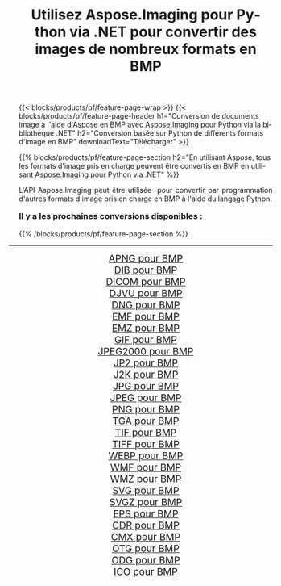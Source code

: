 ﻿---
title: Utilisez Aspose.Imaging pour Python via .NET pour convertir des images de nombreux formats en BMP 
weight: 3920
url: /fr/python-net/conversion/to/bmp/ 
lang: fr
langdirlevel: 2
locales: zh-hans,ja,it,ru,de,es,fr,nl,id,lt,pl,pt,vi,tr,ko,zh-hant,ar,hi,th,sv,cs,uk,he
description: Vous pouvez utiliser Aspose.Imaging pour Python via la bibliothèque .NET pour convertir une variété de formats en BMP
---

{{< blocks/products/pf/feature-page-wrap >}}
{{< blocks/products/pf/feature-page-header h1="Conversion de documents image à l'aide d'Aspose en BMP avec Aspose.Imaging pour Python via la bibliothèque .NET" h2="Conversion basée sur Python de différents formats d'image en BMP" downloadText="Télécharger" >}}


{{% blocks/products/pf/feature-page-section  h2="En utilisant Aspose, tous les formats d'image pris en charge peuvent être convertis en BMP en utilisant Aspose.Imaging pour Python via .NET" %}}
<p align=justify>L'API Aspose.Imaging peut être utilisée  pour convertir par programmation d'autres formats d'image pris en charge en BMP à l'aide du langage Python.</p>
<h3 style="margin-top:16px;">
Il y a les prochaines conversions disponibles :
</h3>
{{% /blocks/products/pf/feature-page-section %}}
<div class="container-fluid productfamilypage bg-gray">
    <div class="convertypes bg-gray agp-content section">
        <div class="container">
		<hr style="margin-left:-20px;"/>
		<div class="row other-converters" style="gap: 10px;font-size: 19px;text-align:center;">
		    <div class='col-md-3 other-converter remove-lp remove-rp'><a href="/imaging/fr/python-net/conversion/apng-to-bmp/" style="padding:15px;">APNG pour BMP</a></div>
<div class='col-md-3 other-converter remove-lp remove-rp'><a href="/imaging/fr/python-net/conversion/dib-to-bmp/" style="padding:15px;">DIB pour BMP</a></div>
<div class='col-md-3 other-converter remove-lp remove-rp'><a href="/imaging/fr/python-net/conversion/dicom-to-bmp/" style="padding:15px;">DICOM pour BMP</a></div>
<div class='col-md-3 other-converter remove-lp remove-rp'><a href="/imaging/fr/python-net/conversion/djvu-to-bmp/" style="padding:15px;">DJVU pour BMP</a></div>
<div class='col-md-3 other-converter remove-lp remove-rp'><a href="/imaging/fr/python-net/conversion/dng-to-bmp/" style="padding:15px;">DNG pour BMP</a></div>
<div class='col-md-3 other-converter remove-lp remove-rp'><a href="/imaging/fr/python-net/conversion/emf-to-bmp/" style="padding:15px;">EMF pour BMP</a></div>
<div class='col-md-3 other-converter remove-lp remove-rp'><a href="/imaging/fr/python-net/conversion/emz-to-bmp/" style="padding:15px;">EMZ pour BMP</a></div>
<div class='col-md-3 other-converter remove-lp remove-rp'><a href="/imaging/fr/python-net/conversion/gif-to-bmp/" style="padding:15px;">GIF pour BMP</a></div>
<div class='col-md-3 other-converter remove-lp remove-rp'><a href="/imaging/fr/python-net/conversion/jpeg2000-to-bmp/" style="padding:15px;">JPEG2000 pour BMP</a></div>
<div class='col-md-3 other-converter remove-lp remove-rp'><a href="/imaging/fr/python-net/conversion/jp2-to-bmp/" style="padding:15px;">JP2 pour BMP</a></div>
<div class='col-md-3 other-converter remove-lp remove-rp'><a href="/imaging/fr/python-net/conversion/j2k-to-bmp/" style="padding:15px;">J2K pour BMP</a></div>
<div class='col-md-3 other-converter remove-lp remove-rp'><a href="/imaging/fr/python-net/conversion/jpg-to-bmp/" style="padding:15px;">JPG pour BMP</a></div>
<div class='col-md-3 other-converter remove-lp remove-rp'><a href="/imaging/fr/python-net/conversion/jpeg-to-bmp/" style="padding:15px;">JPEG pour BMP</a></div>
<div class='col-md-3 other-converter remove-lp remove-rp'><a href="/imaging/fr/python-net/conversion/png-to-bmp/" style="padding:15px;">PNG pour BMP</a></div>
<div class='col-md-3 other-converter remove-lp remove-rp'><a href="/imaging/fr/python-net/conversion/tga-to-bmp/" style="padding:15px;">TGA pour BMP</a></div>
<div class='col-md-3 other-converter remove-lp remove-rp'><a href="/imaging/fr/python-net/conversion/tif-to-bmp/" style="padding:15px;">TIF pour BMP</a></div>
<div class='col-md-3 other-converter remove-lp remove-rp'><a href="/imaging/fr/python-net/conversion/tiff-to-bmp/" style="padding:15px;">TIFF pour BMP</a></div>
<div class='col-md-3 other-converter remove-lp remove-rp'><a href="/imaging/fr/python-net/conversion/webp-to-bmp/" style="padding:15px;">WEBP pour BMP</a></div>
<div class='col-md-3 other-converter remove-lp remove-rp'><a href="/imaging/fr/python-net/conversion/wmf-to-bmp/" style="padding:15px;">WMF pour BMP</a></div>
<div class='col-md-3 other-converter remove-lp remove-rp'><a href="/imaging/fr/python-net/conversion/wmz-to-bmp/" style="padding:15px;">WMZ pour BMP</a></div>
<div class='col-md-3 other-converter remove-lp remove-rp'><a href="/imaging/fr/python-net/conversion/svg-to-bmp/" style="padding:15px;">SVG pour BMP</a></div>
<div class='col-md-3 other-converter remove-lp remove-rp'><a href="/imaging/fr/python-net/conversion/svgz-to-bmp/" style="padding:15px;">SVGZ pour BMP</a></div>
<div class='col-md-3 other-converter remove-lp remove-rp'><a href="/imaging/fr/python-net/conversion/eps-to-bmp/" style="padding:15px;">EPS pour BMP</a></div>
<div class='col-md-3 other-converter remove-lp remove-rp'><a href="/imaging/fr/python-net/conversion/cdr-to-bmp/" style="padding:15px;">CDR pour BMP</a></div>
<div class='col-md-3 other-converter remove-lp remove-rp'><a href="/imaging/fr/python-net/conversion/cmx-to-bmp/" style="padding:15px;">CMX pour BMP</a></div>
<div class='col-md-3 other-converter remove-lp remove-rp'><a href="/imaging/fr/python-net/conversion/otg-to-bmp/" style="padding:15px;">OTG pour BMP</a></div>
<div class='col-md-3 other-converter remove-lp remove-rp'><a href="/imaging/fr/python-net/conversion/odg-to-bmp/" style="padding:15px;">ODG pour BMP</a></div>
<div class='col-md-3 other-converter remove-lp remove-rp'><a href="/imaging/fr/python-net/conversion/ico-to-bmp/" style="padding:15px;">ICO pour BMP</a></div>
                </div>
        </div>
    </div>
</div>
<br/>

